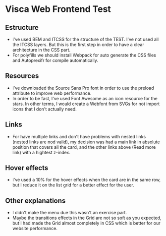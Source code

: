 Visca Web Frontend Test
======


## Estructure
- I've used BEM and ITCSS for the structure of the TEST. I've not used all the ITCSS layers. But this is the first step in order to have a clear architecture in the CSS part. 
- For polyfills we should install Webpack for auto generate the CSS files and Autoprexifr for compile automatically.
 
## Resources
- I've downloaded the Source Sans Pro font in order to use the preload attribute to improve web performance.
- In order to be fast, I've used Font Awesome as an icon resource for the stars. In other terms, I would create a Webfont from SVGs for not import icons that I don't actually need.  

## Links
- For have multiple links and don't have problems with nested links (nested links are nod valid), my decision was had a main link in absolute position that covers all the card, and the other links above (Read more link) with a hightest z-index. 

## Hover effects
- I've used a 10% for the hover effects when the card are in the same row, but I reduce it on the list grid for a better effect for the user. 

## Other explanations
- I didn't make the menu due this wasn't an exercise part.
- Maybe the transitions effects in the Grid are not so soft as you expected, but I had made the Grid almost completely in CSS which is better for our website performance.
